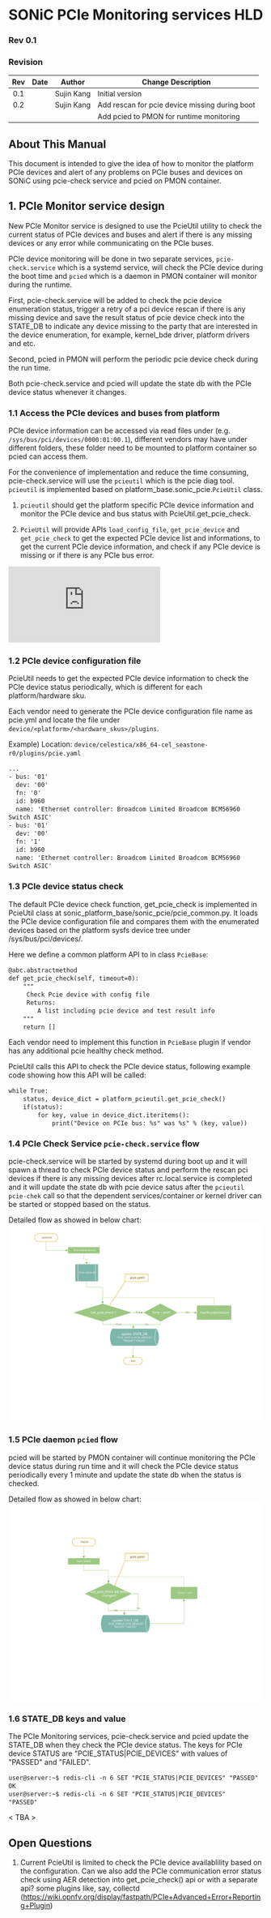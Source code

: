 # SONiC PCIe Monitoring services HLD #

### Rev 0.1 ###

### Revision
 | Rev |     Date    |       Author       | Change Description                             |
 |:---:|:-----------:|:------------------:|------------------------------------------------|
 | 0.1 |             |     Sujin Kang     | Initial version                                |
 | 0.2 |             |     Sujin Kang     | Add rescan for pcie device missing during boot | 
 |     |             |                    | Add pcied to PMON for runtime monitoring       |

## About This Manual ##

This document is intended to give the idea of how to monitor the platform PCIe devices and alert of any problems on PCIe buses and devices on SONiC using pcie-check service and pcied on PMON container.


## 1. PCIe Monitor service design ##

New PCIe Monitor service is designed to use the PcieUtil utility to check the current status of PCIe devices and buses and alert if there is any missing devices or any error while communicating on the PCIe buses.

PCIe device monitoring will be done in two separate services, `pcie-check.service` which is a systemd service, will check the PCIe device during the boot time and `pcied` which is a daemon in PMON container will monitor during the runtime.

First, pcie-check.service will be added to check the pcie device enumeration status, trigger a retry of a pci device rescan if there is any missing device and save the result status of pcie device check into the STATE_DB to indicate any device missing to the party that are interested in the device enumeration, for example, kernel_bde driver, platform drivers and etc.

Second, pcied in PMON will perform the periodic pcie device check during the run time.

Both pcie-check.service and pcied will update the state db with the PCIe device status whenever it changes.

### 1.1 Access the PCIe devices and buses from platform ###

PCIe device information can be accessed via read files under (e.g. `/sys/bus/pci/devices/0000:01:00.1`), different vendors may have under different folders, these folder need to be mounted to platform container so pcied can access them. 

For the convenience of implementation and reduce the time consuming, pcie-check.service will use the `pcieutil` which is the pcie diag tool. `pcieutil` is implemented based on platform_base.sonic_pcie.`PcieUtil` class.

1. `pcieutil` should get the platform specific PCIe device information and monitor the PCIe device and bus status with PcieUtil.get_pcie_check.

2. `PcieUtil` will provide APIs `load_config_file`, `get_pcie_device` and `get_pcie_check` to get the expected PCIe device list and informations, to get the current PCIe device information, and check if any PCIe device is missing or if there is any PCIe bus error.

![pcieinfo_design](https://github.com/Azure/SONiC/blob/master/doc/pcieinfo_design.md)

### 1.2 PCIe device configuration file ###

PcieUtil needs to get the expected PCIe device information to check the PCIe device status periodically, which is different for each platform/hardware sku.

Each vendor need to generate the PCIe device configuration file name as pcie.yml and locate the file under `device/<platform>/<hardware_skus>/plugins`. 

Example) Location: `device/celestica/x86_64-cel_seastone-r0/plugins/pcie.yaml`

```
...
- bus: '01'
  dev: '00'
  fn: '0'
  id: b960
  name: 'Ethernet controller: Broadcom Limited Broadcom BCM56960 Switch ASIC'
- bus: '01'
  dev: '00'
  fn: '1'
  id: b960
  name: 'Ethernet controller: Broadcom Limited Broadcom BCM56960 Switch ASIC'
```

### 1.3 PCIe device status check ###


The default PCIe device check function, get_pcie_check is implemented in PcieUtil class at sonic_platform_base/sonic_pcie/pcie_common.py.
It loads the PCIe device configuration file and compares them with the enumerated devices based on the platform sysfs device tree under /sys/bus/pci/devices/.

Here we define a common platform API to in class `PcieBase`: 

    @abc.abstractmethod
    def get_pcie_check(self, timeout=0):
        """
         Check Pcie device with config file
         Returns:
            A list including pcie device and test result info
        """
        return []

Each vendor need to implement this function in `PcieBase` plugin if vendor has any additional pcie healthy check method.

PcieUtil calls this API to check the PCIe device status, following example code showing how this API will be called:

    while True:
        status, device_dict = platform_pcieutil.get_pcie_check()
        if(status):
            for key, value in device_dict.iteritems():
                print("Device on PCIe bus: %s" was %s" % (key, value))
                 
### 1.4 PCIe Check Service `pcie-check.service` flow ###

pcie-check.service will be started by systemd during boot up and it will spawn a thread to check PCIe device status and perform the rescan pci devices if there is any missing devices after rc.local.service is completed and it will update the state db with pcie device satus after the `pcieutil pcie-chek` call so that the dependent services/container or kernel driver can be started or stopped based on the status.

Detailed flow as showed in below chart: 
![](https://github.com/Azure/SONiC/blob/70a152f1b98e145c9f0771e7cda7a951d98a978e/images/pcie-check.svg)


### 1.5 PCIe daemon `pcied` flow ###

pcied will be started by PMON container will continue monitoring the PCIe device status during run time and it will check the PCIe device status periodically every 1 minute and update the state db when the status is checked.

Detailed flow as showed in below chart:
![](https://github.com/Azure/SONiC/blob/70a152f1b98e145c9f0771e7cda7a951d98a978e/images/pcied.svg)


### 1.6 STATE_DB keys and value ###

The PCIe Monitoring services, pcie-check.service and pcied update the STATE_DB when they check the PCIe device status. The keys for PCIe device STATUS are "PCIE_STATUS|PCIE_DEVICES" with values of "PASSED" and "FAILED".
```
user@server:~$ redis-cli -n 6 SET "PCIE_STATUS|PCIE_DEVICES" "PASSED"
OK
user@server:~$ redis-cli -n 6 SET "PCIE_STATUS|PCIE_DEVICES"
"PASSED"
```


< TBA >
## Open Questions ##

1. Current PcieUtil is limited to check the PCIe device availablility based on the configuration. 
   Can we also add the PCIe communication error status check using AER detection into get_pcie_check() api or with a separate api? 
   some plugins like, say, collectd (https://wiki.opnfv.org/display/fastpath/PCIe+Advanced+Error+Reporting+Plugin)  
